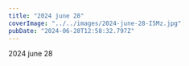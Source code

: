 ```yaml
---
title: "2024 june 28"
coverImage: "../../images/2024-june-28-I5Mz.jpg"
pubDate: "2024-06-28T12:58:32.797Z"
---
```


2024 june 28
